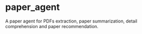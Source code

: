 # paper_agent
A paper agent for PDFs extraction, paper summarization, detail comprehension and paper recommendation.
